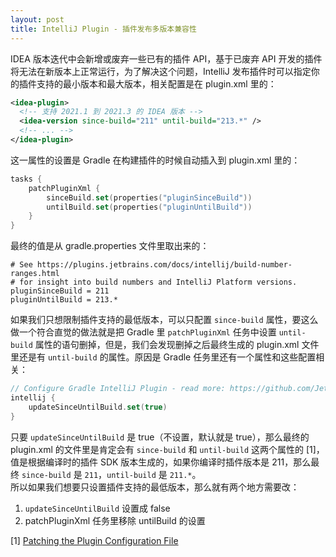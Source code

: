 ```yaml
---
layout: post
title: IntelliJ Plugin - 插件发布多版本兼容性
---
```

IDEA 版本迭代中会新增或废弃一些已有的插件 API，基于已废弃 API 开发的插件将无法在新版本上正常运行，为了解决这个问题，IntelliJ 发布插件时可以指定你的插件支持的最小版本和最大版本，相关配置是在 plugin.xml 里的：
```xml
<idea-plugin>
  <!-- 支持 2021.1 到 2021.3 的 IDEA 版本 -->
  <idea-version since-build="211" until-build="213.*" />
  <!-- ... -->
</idea-plugin>
```
这一属性的设置是 Gradle 在构建插件的时候自动插入到 plugin.xml 里的：
```kotlin
tasks {
    patchPluginXml {
        sinceBuild.set(properties("pluginSinceBuild"))
        untilBuild.set(properties("pluginUntilBuild"))
    }
}
```
最终的值是从 gradle.properties 文件里取出来的：
```
# See https://plugins.jetbrains.com/docs/intellij/build-number-ranges.html
# for insight into build numbers and IntelliJ Platform versions.
pluginSinceBuild = 211
pluginUntilBuild = 213.*
```
如果我们只想限制插件支持的最低版本，可以只配置 `since-build` 属性，要这么做一个符合直觉的做法就是把 Gradle 里 `patchPluginXml` 任务中设置 `until-build` 属性的语句删掉，但是，我们会发现删掉之后最终生成的 plugin.xml 文件里还是有 `until-build` 的属性。原因是 Gradle 任务里还有一个属性和这些配置相关：
```kotlin
// Configure Gradle IntelliJ Plugin - read more: https://github.com/JetBrains/gradle-intellij-plugin
intellij {
    updateSinceUntilBuild.set(true)
}
```
只要 `updateSinceUntilBuild` 是 true（不设置，默认就是 true），那么最终的 plugin.xml  的文件里是肯定会有 `since-build` 和 `until-build` 这两个属性的 [1]，值是根据编译时的插件 SDK 版本生成的，如果你编译时插件版本是 211，那么最终 `since-build` 是 `211`，`until-build` 是 `211.*`。<br />所以如果我们想要只设置插件支持的最低版本，那么就有两个地方需要改：

1. `updateSinceUntilBuild` 设置成 false
1. patchPluginXml 任务里移除 untilBuild 的设置

[1] [Patching the Plugin Configuration File](https://plugins.jetbrains.com/docs/intellij/gradle-guide.html#patching-the-plugin-configuration-file)

